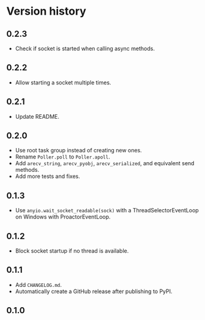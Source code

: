 # Version history

## 0.2.3

- Check if socket is started when calling async methods.

## 0.2.2

- Allow starting a socket multiple times.

## 0.2.1

- Update README.

## 0.2.0

- Use root task group instead of creating new ones.
- Rename `Poller.poll` to `Poller.apoll`.
- Add `arecv_string`, `arecv_pyobj`, `arecv_serialized`, and equivalent send methods.
- Add more tests and fixes.

## 0.1.3

- Use `anyio.wait_socket_readable(sock)` with a ThreadSelectorEventLoop on Windows with ProactorEventLoop.

## 0.1.2

- Block socket startup if no thread is available.

## 0.1.1

- Add `CHANGELOG.md`.
- Automatically create a GitHub release after publishing to PyPI.

## 0.1.0

